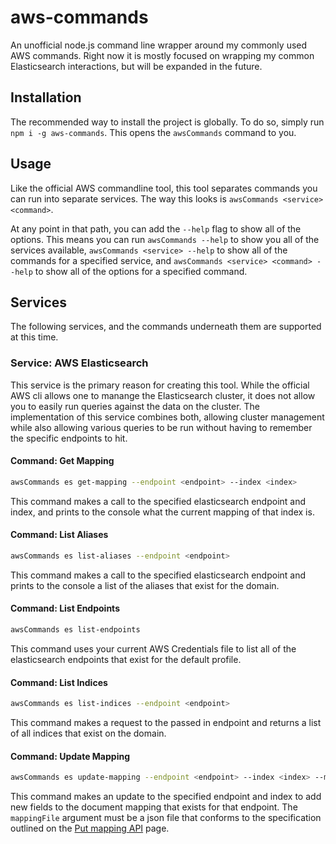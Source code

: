 # aws-commands

An unofficial node.js command line wrapper around my commonly used AWS commands. Right now it is mostly focused on wrapping my common Elasticsearch interactions, but will be expanded in the future.

## Installation

The recommended way to install the project is globally. To do so, simply run `npm i -g aws-commands`. This opens the `awsCommands` command to you.

## Usage

Like the official AWS commandline tool, this tool separates commands you can run into separate services. The way this looks is `awsCommands <service> <command>`.

At any point in that path, you can add the `--help` flag to show all of the options. This means you can run `awsCommands --help` to show you all of the services available, `awsCommands <service> --help` to show all of the commands for a specified service, and `awsCommands <service> <command> --help` to show all of the options for a specified command.

## Services

The following services, and the commands underneath them are supported at this time.

### Service: AWS Elasticsearch

This service is the primary reason for creating this tool. While the official AWS cli allows one to manange the Elasticsearch cluster, it does not allow you to easily run queries against the data on the cluster. The implementation of this service combines both, allowing cluster management while also allowing various queries to be run without having to remember the specific endpoints to hit.

#### Command: Get Mapping

```bash
awsCommands es get-mapping --endpoint <endpoint> --index <index>
```

This command makes a call to the specified elasticsearch endpoint and index, and prints to the console what the current mapping of that index is.

#### Command: List Aliases

```bash
awsCommands es list-aliases --endpoint <endpoint>
```

This command makes a call to the specified elasticsearch endpoint and prints to the console a list of the aliases that exist for the domain.

#### Command: List Endpoints

```bash
awsCommands es list-endpoints
```

This command uses your current AWS Credentials file to list all of the elasticsearch endpoints that exist for the default profile.

#### Command: List Indices

```bash
awsCommands es list-indices --endpoint <endpoint>
```

This command makes a request to the passed in endpoint and returns a list of all indices that exist on the domain.

#### Command: Update Mapping

```bash
awsCommands es update-mapping --endpoint <endpoint> --index <index> --mappingFile <path/to/mapping/file.json>
```

This command makes an update to the specified endpoint and index to add new fields to the document mapping that exists for that endpoint. The `mappingFile` argument must be a json file that conforms to the specification outlined on the [Put mapping API](https://www.elastic.co/guide/en/elasticsearch/reference/current/indices-put-mapping.html) page.
